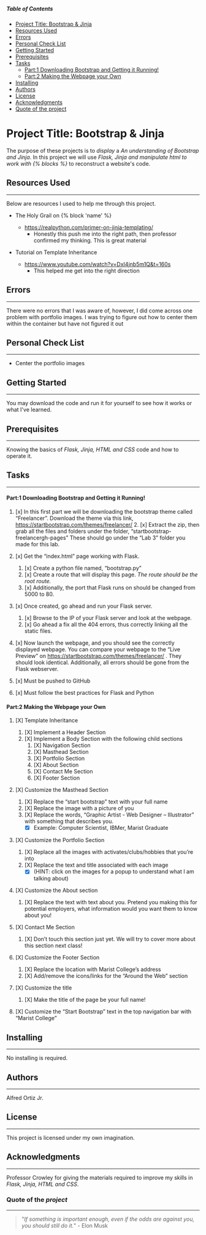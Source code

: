 
<!-- Table of contents for people navigate quicker
*Issues exist with the spacing within the ID call '%20' is not working properly and will not link to topics unable to resolve-->
##### Table of Contents
- [Project Title: Bootstrap & Jinja](#project-title-bootstrap--jinja)
- [Resources Used](#Resources-Used)
- [Errors](#Errors)
- [Personal Check List](#Personal-Check-List)
- [Getting Started](#Getting-Started)
- [Prerequisites](#Prerequisites)
- [Tasks](#Tasks)
    * [Part:1 Downloading Bootstrap and Getting it Running!](#part1-downloading-bootstrap-and-getting-it-running)
    * [Part:2 Making the Webpage your Own](#part2-making-the-webpage-your-own)
- [Installing](#Installing)
- [Authors](#Authors)
- [License](#License)
- [Acknowledgments](#Acknowledgments)
- [Quote of the project](#Quote-of-the-project)

<!--The project name for this assignment-->
# Project Title: Bootstrap & Jinja

The purpose of these projects is to *display* a *An understanding of Bootstrap and Jinja*. In this project we will use *Flask, Jinja and manipulate  html to work with {% blocks %}* to reconstruct a website's code.
<!--Resources I used to research and help me conceptually-->
## Resources Used
----
Below are resources I used to help me through this project.

* The Holy Grail on {% block 'name' %}
    * https://realpython.com/primer-on-jinja-templating/
        * Honestly this push me into the right path, then professor confirmed my thinking. This is great material

* Tutorial on Template Inheritance
    * https://www.youtube.com/watch?v=DxI4jnb5m1Q&t=160s
        * This helped me get into the right direction

<!--List of Erros I'm facing-->
## Errors
----

 There were no errors that I was aware of, however, I did come across one problem with portfolio images. I was trying to figure out how to center them within the container but have not figured it out
<!--Things that I want to add to the project-->
## Personal Check List
----

* Center the portfolio images
<!--To explain how to start-->
## Getting Started
---- 

You may download the code and run it for yourself to see how it works or what I've learned.
<!--The knowledge required before moving on-->
## Prerequisites
----

Knowing the basics of *Flask, Jinja, HTML and CSS* code and how to operate it.
<!--List of Tasks-->
## Tasks
---
<!--Tasks for Project:1-->
#### Part:1 Downloading Bootstrap and Getting it Running!

1. [x] In this first part we will be downloading the bootstrap theme called “Freelancer”. Download the theme via this link, https://startbootstrap.com/themes/freelancer/
    2. [x] Extract the zip, then grab all the files and folders under the folder, “startbootstrap-freelancergh-pages” These should go under the “Lab 3” folder you made for this lab.
    
2. [x] Get the “index.html” page working with Flask. 
    1. [x] Create a python file named, “bootstrap.py”
    2. [x] Create a route that will display this page. *The route should be the root route.* 
    3. [x] Additionally, the port that Flask runs on should be changed from 5000 to 80. 

3. [x] Once created, go ahead and run your Flask server. 
    1. [x] Browse to the IP of your Flask server and look at the webpage. 
    2. [x] Go ahead a fix all the 404 errors, thus correctly linking all the static files. 
   
4. [x] Now launch the webpage, and you should see the correctly displayed webpage. You can compare your webpage to the “Live Preview” on https://startbootstrap.com/themes/freelancer/ . They should look identical. Additionally, all errors should be gone from the Flask webserver.
5. [x] Must be pushed to GitHub
6. [x] Must follow the best practices for Flask and Python
<!--Tasks for Project:2-->
#### Part:2 Making the Webpage your Own

1. [X] Template Inheritance
    1. [X] Implement a Header Section
    2. [X] Implement a Body Section with the following child sections
        1. [X] Navigation Section
        2. [X] Masthead Section
        3. [X] Portfolio Section
        4. [X] About Section
        5. [X] Contact Me Section
        6. [X] Footer Section

2. [X] Customize the Masthead Section
    1. [X] Replace the “start bootstrap” text with your full name
    2. [X] Replace the image with a picture of you
    3. [X] Replace the words, “Graphic Artist - Web Designer – Illustrator” with something that describes you.
        * [X] Example: Computer Scientist, IBMer, Marist Graduate

3. [X] Customize the Portfolio Section
    1. [X] Replace all the images with activates/clubs/hobbies that you’re into
    2. [X] Replace the text and title associated with each image 
        * [X] (HINT: click on the images for a popup to understand what I am talking about)

4. [X] Customize the About section
    1. [X] Replace the text with text about you. Pretend you making this for potential employers, what information would you want them to know about you!

5. [X] Contact Me Section
    1. [X] Don’t touch this section just yet. We will try to cover more about this section next class!

6. [X] Customize the Footer Section
    1. [X] Replace the location with Marist College’s address
    2. [X] Add/remove the icons/links for the “Around the Web” section

7. [X] Customize the title
    1. [X] Make the title of the page be your full name!

8. [X] Customize the “Start Bootstrap” text in the top navigation bar with “Marist College”

<!--Installing Heading (none required)-->
## Installing
---

No installing is required.
<!--Author Heading-->
## Authors
---

Alfred Ortiz Jr. 
<!--Licensing Heading-->
## License
---

This project is licensed under my own imagination. 
<!--Acknowledgements Heading-->
## Acknowledgments
---

Professor Crowley for giving the materials required to improve my skills in *Flask, Jinja, HTML and CSS*.
<!--Quote od the "project" Heading-->
### Quote of the *project*
---
>"*If something is important enough, even if the odds are against you, you should still do it.*" - Elon Musk
